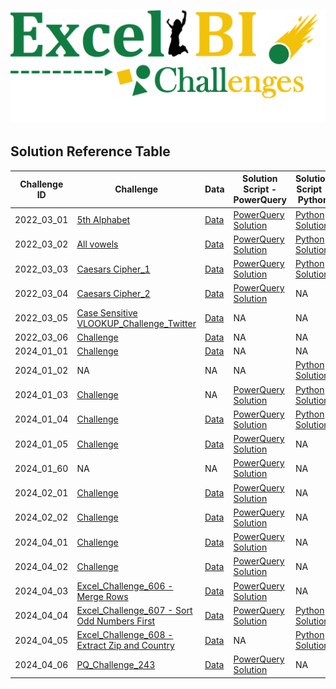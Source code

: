 ![img](./resources/project_cover_image.png)
---

## Solution Reference Table

| Challenge ID | Challenge | Data | Solution Script - PowerQuery | Solution Script - Python |
|--------------|-----------|------|-----------------------------|--------------------------|
| 2022_03_01 | [5th Alphabet](2022/Q3/2022_03_01_challenge.png) | [Data](2022/Q3/2022_03_01_data.csv) | [PowerQuery Solution](2022/Q3/2022_03_01_solution.pq) | [Python Solution](2022/Q3/2022_03_01_solution.py) |
| 2022_03_02 | [All vowels](2022/Q3/2022_03_02_challenge.png) | [Data](2022/Q3/2022_03_02_data.csv) | [PowerQuery Solution](2022/Q3/2022_03_02_solution.pq) | [Python Solution](2022/Q3/2022_03_02_solution.py) |
| 2022_03_03 | [Caesars Cipher_1](2022/Q3/2022_03_03_challenge.png) | [Data](2022/Q3/2022_03_03_data.csv) | [PowerQuery Solution](2022/Q3/2022_03_03_solution.pq) | [Python Solution](2022/Q3/2022_03_03_solution.py) |
| 2022_03_04 | [Caesars Cipher_2](2022/Q3/2022_03_04_challenge.png) | [Data](2022/Q3/2022_03_04_data.csv) | [PowerQuery Solution](2022/Q3/2022_03_04_solution.pq) | NA |
| 2022_03_05 | [Case Sensitive VLOOKUP_Challenge_Twitter](2022/Q3/2022_03_05_challenge.png) | [Data](2022/Q3/2022_03_05_data.csv) | NA | NA |
| 2022_03_06 | [Challenge](2022/Q3/2022_03_06_challenge.jpg) | [Data](2022/Q3/2022_03_06_data.csv) | NA | NA |
| 2024_01_01 | [Challenge](2024/Q1/2024_01_01_challenge.jpg) | [Data](2024/Q1/2024_01_01_data.csv) | NA | NA |
| 2024_01_02 | NA | NA | NA | [Python Solution](2024/Q1/2024_01_02_solution.py) |
| 2024_01_03 | [Challenge](2024/Q1/2024_01_03_challenge.jpg) | NA | [PowerQuery Solution](2024/Q1/2024_01_03_solution.pq) | [Python Solution](2024/Q1/2024_01_03_solution.py) |
| 2024_01_04 | [Challenge](2024/Q1/2024_01_04_challenge.jpg) | [Data](2024/Q1/2024_01_04_data.csv) | [PowerQuery Solution](2024/Q1/2024_01_04_solution.pq) | [Python Solution](2024/Q1/2024_01_04_solution.py) |
| 2024_01_05 | [Challenge](2024/Q1/2024_01_05_challenge.jpg) | [Data](2024/Q1/2024_01_05_data.csv) | [PowerQuery Solution](2024/Q1/2024_01_05_solution.pq) | NA |
| 2024_01_60 | NA | NA | [PowerQuery Solution](2024/Q1/2024_01_60_solution.pq) | NA |
| 2024_02_01 | [Challenge](2024/Q2/2024_02_01_challenge.jpg) | [Data](2024/Q2/2024_02_01_data.csv) | [PowerQuery Solution](2024/Q2/2024_02_01_solution.pq) | NA |
| 2024_02_02 | [Challenge](2024/Q2/2024_02_02_challenge.jpg) | [Data](2024/Q2/2024_02_02_data.csv) | [PowerQuery Solution](2024/Q2/2024_02_02_solution.pq) | NA |
| 2024_04_01 | [Challenge](2024/Q4/2024_04_01_challenge.jpg) | [Data](2024/Q4/2024_04_01_data.csv) | [PowerQuery Solution](2024/Q4/2024_04_01_solution.pq) | NA |
| 2024_04_02 | [Challenge](2024/Q4/2024_04_02_challenge.jpg) | [Data](2024/Q4/2024_04_02_data.csv) | [PowerQuery Solution](2024/Q4/2024_04_02_solution.pq) | NA |
| 2024_04_03 | [Excel_Challenge_606 - Merge Rows](2024/Q4/2024_04_03_challenge.jpg) | [Data](2024/Q4/2024_04_03_data.csv) | [PowerQuery Solution](2024/Q4/2024_04_03_solution.pq) | NA |
| 2024_04_04 | [Excel_Challenge_607 - Sort Odd Numbers First](2024/Q4/2024_04_04_challenge.jpg) | [Data](2024/Q4/2024_04_04_data.csv) | [PowerQuery Solution](2024/Q4/2024_04_04_solution.pq) | [Python Solution](2024/Q4/2024_04_04_solution.py) |
| 2024_04_05 | [Excel_Challenge_608 - Extract Zip and Country](2024/Q4/2024_04_05_challenge.jpg) | [Data](2024/Q4/2024_04_05_data.csv) | NA | [Python Solution](2024/Q4/2024_04_05_solution.py) |
| 2024_04_06 | [PQ_Challenge_243](2024/Q4/2024_04_06_challenge.jpg) | [Data](2024/Q4/2024_04_06_data.csv) | [PowerQuery Solution](2024/Q4/2024_04_06_solution.pq) | NA |